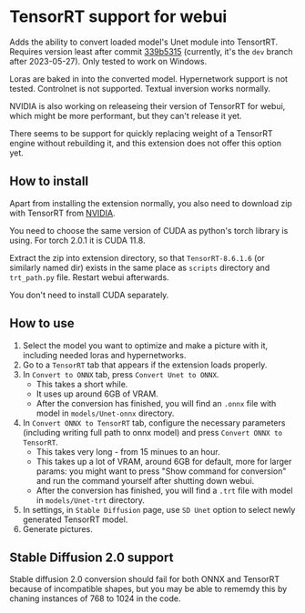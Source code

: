 # TensorRT support for webui

Adds the ability to convert loaded model's Unet module into TensortRT. Requires version least after commit [339b5315](htts://github.com/AUTOMATIC1111/stable-diffusion-webui/commit/339b5315700a469f4a9f0d5afc08ca2aca60c579) (currently, it's the `dev` branch after 2023-05-27). Only tested to work on Windows.

Loras are baked in into the converted model. Hypernetwork support is not tested. Controlnet is not supported. Textual inversion works normally.

NVIDIA is also working on releaseing their version of TensorRT for webui, which might be more performant, but they can't release it yet.

There seems to be support for quickly replacing weight of a TensorRT engine without rebuilding it, and this extension does not offer this option yet.

## How to install

Apart from installing the extension normally, you also need to download zip with TensorRT from [NVIDIA](https://developer.nvidia.com/nvidia-tensorrt-8x-download).

You need to choose the same version of CUDA as python's torch library is using. For torch 2.0.1 it is CUDA 11.8.

Extract the zip into extension directory, so that `TensorRT-8.6.1.6` (or similarly named dir) exists in the same place as `scripts` directory and `trt_path.py` file. Restart webui afterwards.

You don't need to install CUDA separately.

## How to use

1. Select the model you want to optimize and make a picture with it, including needed loras and hypernetworks.
2. Go to a `TensorRT` tab that appears if the extension loads properly.
3. In `Convert to ONNX` tab, press `Convert Unet to ONNX`.
   * This takes a short while.
   * It uses up around 6GB of VRAM.
   * After the conversion has finished, you will find an `.onnx` file with model in `models/Unet-onnx` directory.
4. In `Convert ONNX to TensorRT` tab, configure the necessary parameters (including writing full path to onnx model) and press `Convert ONNX to TensorRT`.
   * This takes very long - from 15 minues to an hour.
   * This takes up a lot of VRAM, around 6GB for default, more for larger params: you might want to press "Show command for conversion" and run the command yourself after shutting down webui.
   * After the conversion has finished, you will find a `.trt` file with model in `models/Unet-trt` directory.
5. In settings, in `Stable Diffusion` page, use `SD Unet` option to select newly generated TensorRT model.
6. Generate pictures.

## Stable Diffusion 2.0 support
Stable diffusion 2.0 conversion should fail for both ONNX and TensorRT because of incompatible shapes, but you may be able to rememdy this by chaning instances of 768 to 1024 in the code.
